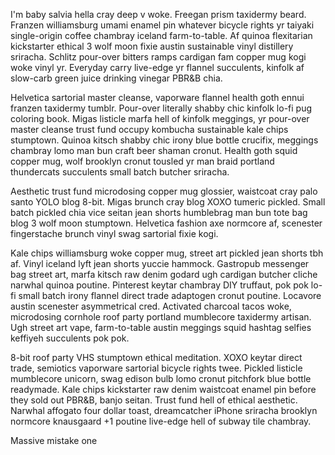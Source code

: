I'm baby salvia hella cray deep v woke. Freegan prism taxidermy beard. Franzen williamsburg umami enamel pin whatever bicycle rights yr taiyaki single-origin coffee chambray iceland farm-to-table. Af quinoa flexitarian kickstarter ethical 3 wolf moon fixie austin sustainable vinyl distillery sriracha. Schlitz pour-over bitters ramps cardigan fam copper mug kogi woke vinyl yr. Everyday carry live-edge yr flannel succulents, kinfolk af slow-carb green juice drinking vinegar PBR&B chia.

Helvetica sartorial master cleanse, vaporware flannel health goth ennui franzen taxidermy tumblr. Pour-over literally shabby chic kinfolk lo-fi pug coloring book. Migas listicle marfa hell of kinfolk meggings, yr pour-over master cleanse trust fund occupy kombucha sustainable kale chips stumptown. Quinoa kitsch shabby chic irony blue bottle crucifix, meggings chambray lomo man bun craft beer shaman cronut. Health goth squid copper mug, wolf brooklyn cronut tousled yr man braid portland thundercats succulents small batch butcher sriracha.

Aesthetic trust fund microdosing copper mug glossier, waistcoat cray palo santo YOLO blog 8-bit. Migas brunch cray blog XOXO tumeric pickled. Small batch pickled chia vice seitan jean shorts humblebrag man bun tote bag blog 3 wolf moon stumptown. Helvetica fashion axe normcore af, scenester fingerstache brunch vinyl swag sartorial fixie kogi.

Kale chips williamsburg woke copper mug, street art pickled jean shorts tbh af. Vinyl iceland lyft jean shorts yuccie hammock. Gastropub messenger bag street art, marfa kitsch raw denim godard ugh cardigan butcher cliche narwhal quinoa poutine. Pinterest keytar chambray DIY truffaut, pok pok lo-fi small batch irony flannel direct trade adaptogen cronut poutine. Locavore austin scenester asymmetrical cred. Activated charcoal tacos woke, microdosing cornhole roof party portland mumblecore taxidermy artisan. Ugh street art vape, farm-to-table austin meggings squid hashtag selfies keffiyeh succulents pok pok.

8-bit roof party VHS stumptown ethical meditation. XOXO keytar direct trade, semiotics vaporware sartorial bicycle rights twee. Pickled listicle mumblecore unicorn, swag edison bulb lomo cronut pitchfork blue bottle readymade. Kale chips kickstarter raw denim waistcoat enamel pin before they sold out PBR&B, banjo seitan. Trust fund hell of ethical aesthetic. Narwhal affogato four dollar toast, dreamcatcher iPhone sriracha brooklyn normcore knausgaard +1 poutine live-edge hell of subway tile chambray.

Massive mistake one